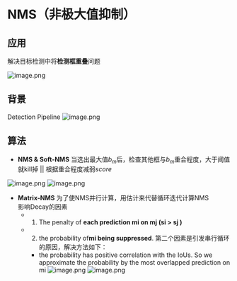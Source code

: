 # NMS（非极大值抑制）

## 应用
解决目标检测中将**检测框重叠**问题  

![image.png](https://i.loli.net/2021/10/14/waUumvSjBCl2L9J.png)

## 背景

Detection Pipeline
![image.png](https://i.loli.net/2021/10/14/TXAo6GqLuytmOx4.png)

## 算法
- **NMS & Soft-NMS** 当选出最大值$b_m$后，检查其他框与$b_m$重合程度，大于阈值就kill掉 || 根据重合程度减弱$score$



![image.png](https://i.loli.net/2021/10/14/9RWFJ5UckMjwPEH.png)
![image.png](https://i.loli.net/2021/10/14/hONafsKwdRZUFkQ.png)

- **Matrix-NMS** 为了使NMS并行计算，用估计来代替循环迭代计算NMS  
 影响Decay的因素
  - 1. The penalty of **each prediction mi on mj (si > sj )**
  - 2. the probability of**mi being suppressed**.
第二个因素是引发串行循环的原因，解决方法如下：
    - the probability has positive correlation with the IoUs. So  we  approximate the probability by the most overlapped prediction on mi
![image.png](https://i.loli.net/2021/10/17/ZsXFmnjkprSxb5i.png)
![image.png](https://i.loli.net/2021/10/17/jYU12CT6KZcnJMq.png)